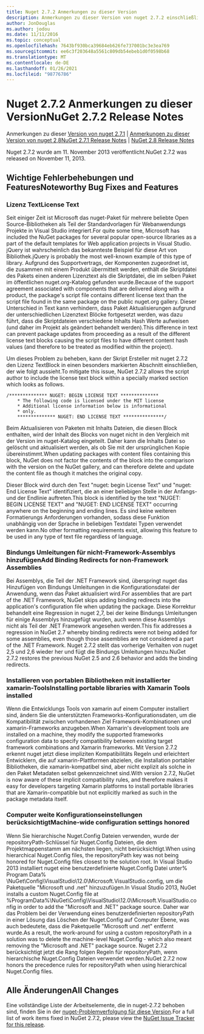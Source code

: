 ```yaml
---
title: Nuget 2.7.2 Anmerkungen zu dieser Version
description: Anmerkungen zu dieser Version von nuget 2.7.2 einschließlich bekannter Probleme, Fehlerbehebungen, hinzugefügter Features und dcrs.
author: JonDouglas
ms.author: jodou
ms.date: 11/11/2016
ms.topic: conceptual
ms.openlocfilehash: 7643bf930bca39684eb626fe737001bc3e3ea769
ms.sourcegitcommit: ee6c3f203648a5561c809db54ebeb1d0f0598b68
ms.translationtype: MT
ms.contentlocale: de-DE
ms.lasthandoff: 01/26/2021
ms.locfileid: "98776786"
---
```

# <a name="nuget-272-release-notes"></a><span data-ttu-id="95e53-103">Nuget 2.7.2 Anmerkungen zu dieser Version</span><span class="sxs-lookup"><span data-stu-id="95e53-103">NuGet 2.7.2 Release Notes</span></span>

<span data-ttu-id="95e53-104">Anmerkungen zu dieser [Version von nuget 2.7.1](../release-notes/nuget-2.7.1.md)  |  [Anmerkungen zu dieser Version von nuget 2,8](../release-notes/nuget-2.8.md)</span><span class="sxs-lookup"><span data-stu-id="95e53-104">[NuGet 2.7.1 Release Notes](../release-notes/nuget-2.7.1.md) | [NuGet 2.8 Release Notes](../release-notes/nuget-2.8.md)</span></span>

<span data-ttu-id="95e53-105">Nuget 2.7.2 wurde am 11. November 2013 veröffentlicht.</span><span class="sxs-lookup"><span data-stu-id="95e53-105">NuGet 2.7.2 was released on November 11, 2013.</span></span>

## <a name="noteworthy-bug-fixes-and-features"></a><span data-ttu-id="95e53-106">Wichtige Fehlerbehebungen und Features</span><span class="sxs-lookup"><span data-stu-id="95e53-106">Noteworthy Bug Fixes and Features</span></span>

### <a name="license-text"></a><span data-ttu-id="95e53-107">Lizenz Text</span><span class="sxs-lookup"><span data-stu-id="95e53-107">License Text</span></span>
<span data-ttu-id="95e53-108">Seit einiger Zeit ist Microsoft das nuget-Paket für mehrere beliebte Open Source-Bibliotheken als Teil der Standardvorlagen für Webanwendungs Projekte in Visual Studio integriert.</span><span class="sxs-lookup"><span data-stu-id="95e53-108">For quite some time, Microsoft has included the NuGet packages for several popular open-source libraries as a part of the default templates for Web application projects in Visual Studio.</span></span> <span data-ttu-id="95e53-109">jQuery ist wahrscheinlich das bekannteste Beispiel für diese Art von Bibliothek.</span><span class="sxs-lookup"><span data-stu-id="95e53-109">jQuery is probably the most well-known example of this type of library.</span></span> <span data-ttu-id="95e53-110">Aufgrund des Supportvertrags, der Komponenten zugeordnet ist, die zusammen mit einem Produkt übermittelt werden, enthält die Skriptdatei des Pakets einen anderen Lizenztext als die Skriptdatei, die im selben Paket im öffentlichen nuget.org-Katalog gefunden wurde.</span><span class="sxs-lookup"><span data-stu-id="95e53-110">Because of the support agreement associated with components that are delivered along with a product, the package's script file contains different license text than the script file found in the same package on the public nuget.org gallery.</span></span> <span data-ttu-id="95e53-111">Dieser Unterschied in Text kann verhindern, dass Paket Aktualisierungen aufgrund der unterschiedlichen Lizenztext Blöcke fortgesetzt werden, was dazu führt, dass die Skriptdateien verschiedene Inhalts Hash Werte aufweisen (und daher im Projekt als geändert behandelt werden).</span><span class="sxs-lookup"><span data-stu-id="95e53-111">This difference in text can prevent package updates from proceeding as a result of the different license text blocks causing the script files to have different content hash values (and therefore to be treated as modified within the project).</span></span>

<span data-ttu-id="95e53-112">Um dieses Problem zu beheben, kann der Skript Ersteller mit nuget 2.7.2 den Lizenz TextBlock in einen besonders markierten Abschnitt einschließen, der wie folgt aussieht.</span><span class="sxs-lookup"><span data-stu-id="95e53-112">To mitigate this issue, NuGet 2.7.2 allows the script author to include the license text block within a specially marked section which looks as follows.</span></span>

```
/************** NUGET: BEGIN LICENSE TEXT **************
    * The following code is licensed under the MIT license
    * Additional license information below is informational
    * only.
    ************** NUGET: END LICENSE TEXT ***************/
```

<span data-ttu-id="95e53-113">Beim Aktualisieren von Paketen mit Inhalts Dateien, die diesen Block enthalten, wird der Inhalt des Blocks von nuget nicht in den Vergleich mit der Version im nuget-Katalog eingeteilt. Daher kann die Inhalts Datei so gelöscht und aktualisiert werden, als ob Sie mit der ursprünglichen Kopie übereinstimmt.</span><span class="sxs-lookup"><span data-stu-id="95e53-113">When updating packages with content files containing this block, NuGet does not factor the contents of the block into the comparison with the version on the NuGet gallery, and can therefore delete and update the content file as though it matches the original copy.</span></span>

<span data-ttu-id="95e53-114">Dieser Block wird durch den Text "nuget: begin License Text" und "nuget: End License Text" identifiziert, die an einer beliebigen Stelle in der Anfangs-und der Endlinie auftreten.</span><span class="sxs-lookup"><span data-stu-id="95e53-114">This block is identified by the text "NUGET: BEGIN LICENSE TEXT" and "NUGET: END LICENSE TEXT" occurring anywhere on the beginning and ending lines.</span></span>  <span data-ttu-id="95e53-115">Es sind keine weiteren Formatierungs Anforderungen vorhanden, sodass diese Funktion unabhängig von der Sprache in beliebigen Textdatei Typen verwendet werden kann.</span><span class="sxs-lookup"><span data-stu-id="95e53-115">No other formatting requirements exist, allowing this feature to be used in any type of text file regardless of language.</span></span>

### <a name="add-binding-redirects-for-non-framework-assemblies"></a><span data-ttu-id="95e53-116">Bindungs Umleitungen für nicht-Framework-Assemblys hinzufügen</span><span class="sxs-lookup"><span data-stu-id="95e53-116">Add Binding Redirects for non-Framework Assemblies</span></span>
<span data-ttu-id="95e53-117">Bei Assemblys, die Teil der .NET Framework sind, überspringt nuget das Hinzufügen von Bindungs Umleitungen in die Konfigurationsdatei der Anwendung, wenn das Paket aktualisiert wird.</span><span class="sxs-lookup"><span data-stu-id="95e53-117">For assemblies that are part of the .NET Framework, NuGet skips adding binding redirects into the application's configuration file when updating the package.</span></span> <span data-ttu-id="95e53-118">Diese Korrektur behandelt eine Regression in nuget 2,7, bei der keine Bindungs Umleitungen für einige Assemblys hinzugefügt wurden, auch wenn diese Assemblys nicht als Teil der .NET Framework angesehen werden.</span><span class="sxs-lookup"><span data-stu-id="95e53-118">This fix addresses a regression in NuGet 2.7 whereby binding redirects were not being added for some assemblies, even though those assemblies are not considered a part of the .NET Framework.</span></span> <span data-ttu-id="95e53-119">Nuget 2.7.2 stellt das vorherige Verhalten von nuget 2,5 und 2,6 wieder her und fügt die Bindungs Umleitungen hinzu.</span><span class="sxs-lookup"><span data-stu-id="95e53-119">NuGet 2.7.2 restores the previous NuGet 2.5 and 2.6 behavior and adds the binding redirects.</span></span>

### <a name="installing-portable-libraries-with-xamarin-tools-installed"></a><span data-ttu-id="95e53-120">Installieren von portablen Bibliotheken mit installierter xamarin-Tools</span><span class="sxs-lookup"><span data-stu-id="95e53-120">Installing portable libraries with Xamarin Tools installed</span></span>
<span data-ttu-id="95e53-121">Wenn die Entwicklungs Tools von xamarin auf einem Computer installiert sind, ändern Sie die unterstützten Frameworks-Konfigurationsdaten, um die Kompatibilität zwischen vorhandenen Ziel Framework-Kombinationen und xamarin-Frameworks anzugeben.</span><span class="sxs-lookup"><span data-stu-id="95e53-121">When Xamarin's development tools are installed on a machine, they modify the supported frameworks configuration data to specify compatibility between existing target framework combinations and Xamarin frameworks.</span></span> <span data-ttu-id="95e53-122">Mit Version 2.7.2 erkennt nuget jetzt diese impliziten Kompatibilitäts Regeln und erleichtert Entwicklern, die auf xamarin-Plattformen abzielen, die Installation portabler Bibliotheken, die xamarin-kompatibel sind, aber nicht explizit als solche in den Paket Metadaten selbst gekennzeichnet sind.</span><span class="sxs-lookup"><span data-stu-id="95e53-122">With version 2.7.2, NuGet is now aware of these implicit compatibility rules, and therefore makes it easy for developers targeting Xamarin platforms to install portable libraries that are Xamarin-compatible but not explicitly marked as such in the package metadata itself.</span></span>

### <a name="machine-wide-configuration-settings-honored"></a><span data-ttu-id="95e53-123">Computer weite Konfigurationseinstellungen berücksichtigt</span><span class="sxs-lookup"><span data-stu-id="95e53-123">Machine-wide configuration settings honored</span></span>
<span data-ttu-id="95e53-124">Wenn Sie hierarchische Nuget.Config Dateien verwenden, wurde der repositoryPath-Schlüssel für Nuget.Config Dateien, die dem Projektmappenstamm am nächsten liegen, nicht berücksichtigt.</span><span class="sxs-lookup"><span data-stu-id="95e53-124">When using hierarchical Nuget.Config files, the repositoryPath key was not being honored for Nuget.Config files closest to the solution root.</span></span> <span data-ttu-id="95e53-125">In Visual Studio 2013 installiert nuget eine benutzerdefinierte Nuget.Config Datei unter% Program Data% \NuGet\Config\VisualStudio\12.0\Microsoft.VisualStudio.config, um die Paketquelle "Microsoft und .net" hinzuzufügen.</span><span class="sxs-lookup"><span data-stu-id="95e53-125">In Visual Studio 2013, NuGet installs a custom Nuget.Config file at %ProgramData%\NuGet\Config\VisualStudio\12.0\Microsoft.VisualStudio.config in order to add the "Microsoft and .NET" package source.</span></span> <span data-ttu-id="95e53-126">Daher war das Problem bei der Verwendung eines benutzerdefinierten repositoryPath in einer Lösung das Löschen der Nuget.Config auf Computer Ebene, was auch bedeutete, dass die Paketquelle "Microsoft und .net" entfernt wurde.</span><span class="sxs-lookup"><span data-stu-id="95e53-126">As a result, the work-around for using a custom repositoryPath in a solution was to delete the machine-level Nuget.Config - which also meant removing the "Microsoft and .NET" package source.</span></span> <span data-ttu-id="95e53-127">Nuget 2.7.2 berücksichtigt jetzt die Rang folgen Regeln für repositoryPath, wenn hierarchische Nuget.Config Dateien verwendet werden.</span><span class="sxs-lookup"><span data-stu-id="95e53-127">NuGet 2.7.2 now honors the precedence rules for repositoryPath when using hierarchical Nuget.Config files.</span></span>

## <a name="all-changes"></a><span data-ttu-id="95e53-128">Alle Änderungen</span><span class="sxs-lookup"><span data-stu-id="95e53-128">All Changes</span></span>
<span data-ttu-id="95e53-129">Eine vollständige Liste der Arbeitselemente, die in nuget-2.7.2 behoben sind, finden Sie in der [nuget-Problemverfolgung für diese Version](https://nuget.codeplex.com/workitem/list/advanced?keyword=&status=All&type=All&priority=All&release=NuGet%202.7.2&assignedTo=All&component=All&sortField=LastUpdatedDate&sortDirection=Descending&page=0&reasonClosed=Fixed).</span><span class="sxs-lookup"><span data-stu-id="95e53-129">For a full list of work items fixed in NuGet 2.7.2, please view the [NuGet Issue Tracker for this release](https://nuget.codeplex.com/workitem/list/advanced?keyword=&status=All&type=All&priority=All&release=NuGet%202.7.2&assignedTo=All&component=All&sortField=LastUpdatedDate&sortDirection=Descending&page=0&reasonClosed=Fixed).</span></span>
